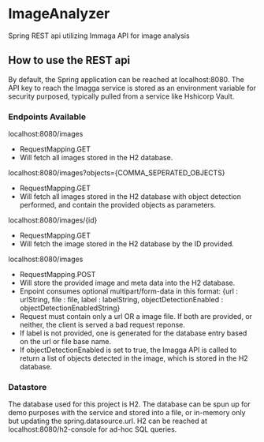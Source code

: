 # ImageAnalyzer
Spring REST api utilizing Immaga API for image analysis

## How to use the REST api
By default, the Spring application can be reached at localhost:8080.
The API key to reach the Imagga service is stored as an environment variable for security purposed, typically pulled from a service like Hshicorp Vault.

### Endpoints Available

localhost:8080/images
- RequestMapping.GET
- Will fetch all images stored in the H2 database.

localhost:8080/images?objects={COMMA_SEPERATED_OBJECTS}
- RequestMapping.GET
- Will fetch all images stored in the H2 database with object detection performed, and contain the provided objects as parameters.

localhost:8080/images/{id}
- RequestMapping.GET
- Will fetch the image stored in the H2 database by the ID provided.

localhost:8080/images
- RequestMapping.POST
- Will store the provided image and meta data into the H2 database.
- Enpoint consumes optional multipart/form-data in this format: {url : urlString, file : file, label : labelString, objectDetectionEnabled : objectDetectionEnabledString}
- Request must contain only a url OR a image file. If both are provided, or neither, the client is served a bad request reponse.
- If label is not provided, one is generated for the database entry based on the url or file base name.
- If objectDetectionEnabled is set to true, the Imagga API is called to return a list of objects detected in the image, which is stored in the H2 database.

### Datastore
The database used for this project is H2. The database can be spun up for demo purposes with the service and stored into a file, or in-memory only but updating the spring.datasource.url.
H2 can be reached at localhost:8080/h2-console for ad-hoc SQL queries.